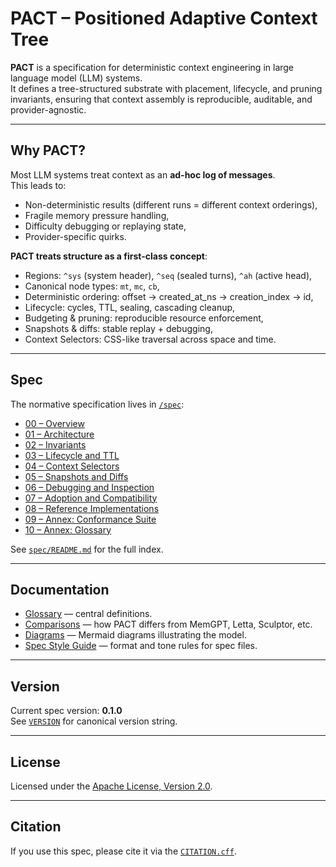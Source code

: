 # PACT – Positioned Adaptive Context Tree

**PACT** is a specification for deterministic context engineering in large language model (LLM) systems.  
It defines a tree-structured substrate with placement, lifecycle, and pruning invariants, ensuring that
context assembly is reproducible, auditable, and provider-agnostic.

---

## Why PACT?

Most LLM systems treat context as an **ad-hoc log of messages**.  
This leads to:
- Non-deterministic results (different runs = different context orderings),
- Fragile memory pressure handling,
- Difficulty debugging or replaying state,
- Provider-specific quirks.

**PACT treats structure as a first-class concept**:
- Regions: `^sys` (system header), `^seq` (sealed turns), `^ah` (active head),
- Canonical node types: `mt`, `mc`, `cb`,
- Deterministic ordering: offset → created_at_ns → creation_index → id,
- Lifecycle: cycles, TTL, sealing, cascading cleanup,
- Budgeting & pruning: reproducible resource enforcement,
- Snapshots & diffs: stable replay + debugging,
- Context Selectors: CSS-like traversal across space and time.

---

## Spec

The normative specification lives in [`/spec`](./spec):

- [00 – Overview](./spec/00-overview.md)  
- [01 – Architecture](./spec/01-architecture.md)  
- [02 – Invariants](./spec/02-invariants.md)  
- [03 – Lifecycle and TTL](./spec/03-lifecycle-ttl.md)  
- [04 – Context Selectors](./spec/04-selectors.md)  
- [05 – Snapshots and Diffs](./spec/05-snapshots.md)  
- [06 – Debugging and Inspection](./spec/06-debugging.md)  
- [07 – Adoption and Compatibility](./spec/07-adoption.md)  
- [08 – Reference Implementations](./spec/08-reference-implementations.md)
- [09 – Annex: Conformance Suite](./spec/09-annex-conformance.md)
- [10 – Annex: Glossary](./spec/10-annex-glossary.md)
 

See [`spec/README.md`](./spec/README.md) for the full index.

---

## Documentation

- [Glossary](./docs/glossary.md) — central definitions.  
- [Comparisons](./docs/comparisons.md) — how PACT differs from MemGPT, Letta, Sculptor, etc.  
- [Diagrams](./docs/diagrams.md) — Mermaid diagrams illustrating the model.  
- [Spec Style Guide](./docs/spec-style.md) — format and tone rules for spec files.  

---

## Version

Current spec version: **0.1.0**  
See [`VERSION`](./VERSION) for canonical version string.

---

## License

Licensed under the [Apache License, Version 2.0](./LICENSE).

---

## Citation

If you use this spec, please cite it via the [`CITATION.cff`](./CITATION.cff).
